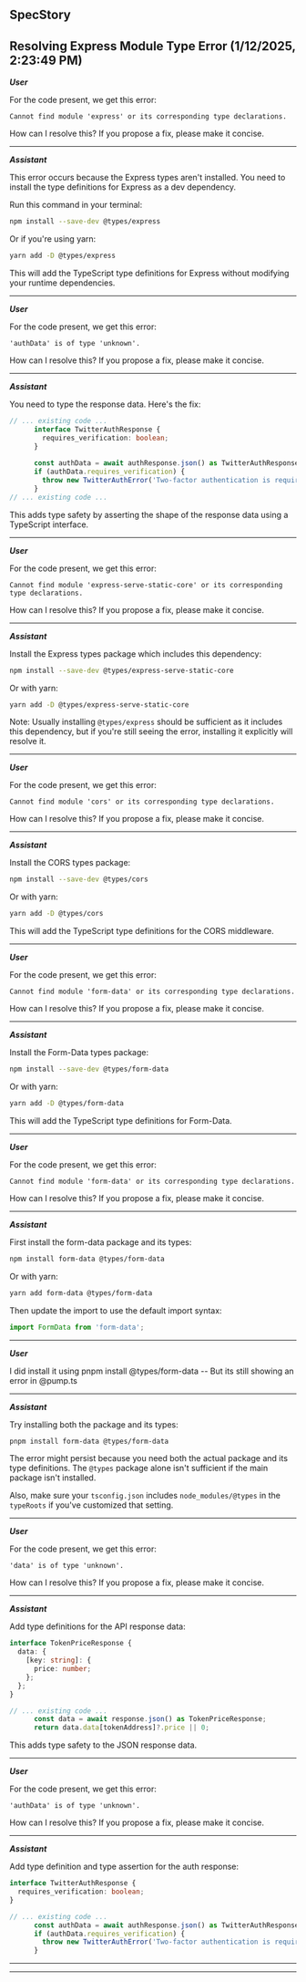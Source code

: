 ## SpecStory

## Resolving Express Module Type Error (1/12/2025, 2:23:49 PM)

_**User**_

For the code present, we get this error:
```
Cannot find module 'express' or its corresponding type declarations.
```
How can I resolve this? If you propose a fix, please make it concise.

---

_**Assistant**_

This error occurs because the Express types aren't installed. You need to install the type definitions for Express as a dev dependency.

Run this command in your terminal:

```bash
npm install --save-dev @types/express
```

Or if you're using yarn:

```bash
yarn add -D @types/express
```

This will add the TypeScript type definitions for Express without modifying your runtime dependencies.

---

_**User**_

For the code present, we get this error:
```
'authData' is of type 'unknown'.
```
How can I resolve this? If you propose a fix, please make it concise.

---

_**Assistant**_

You need to type the response data. Here's the fix:

```typescript:src/services/social/auth/twitterAuth.ts
// ... existing code ...
      interface TwitterAuthResponse {
        requires_verification: boolean;
      }
      
      const authData = await authResponse.json() as TwitterAuthResponse;
      if (authData.requires_verification) {
        throw new TwitterAuthError('Two-factor authentication is required but not supported');
      }
// ... existing code ...
```

This adds type safety by asserting the shape of the response data using a TypeScript interface.

---

_**User**_

For the code present, we get this error:
```
Cannot find module 'express-serve-static-core' or its corresponding type declarations.
```
How can I resolve this? If you propose a fix, please make it concise.

---

_**Assistant**_



Install the Express types package which includes this dependency:

```bash
npm install --save-dev @types/express-serve-static-core
```

Or with yarn:

```bash
yarn add -D @types/express-serve-static-core
```

Note: Usually installing `@types/express` should be sufficient as it includes this dependency, but if you're still seeing the error, installing it explicitly will resolve it.

---

_**User**_

For the code present, we get this error:
```
Cannot find module 'cors' or its corresponding type declarations.
```
How can I resolve this? If you propose a fix, please make it concise.

---

_**Assistant**_



Install the CORS types package:

```bash
npm install --save-dev @types/cors
```

Or with yarn:

```bash
yarn add -D @types/cors
```

This will add the TypeScript type definitions for the CORS middleware.

---

_**User**_

For the code present, we get this error:
```
Cannot find module 'form-data' or its corresponding type declarations.
```
How can I resolve this? If you propose a fix, please make it concise.

---

_**Assistant**_





Install the Form-Data types package:

```bash
npm install --save-dev @types/form-data
```


Or with yarn:

```bash
yarn add -D @types/form-data
```


This will add the TypeScript type definitions for Form-Data.

---

_**User**_

For the code present, we get this error:
```
Cannot find module 'form-data' or its corresponding type declarations.
```
How can I resolve this? If you propose a fix, please make it concise.

---

_**Assistant**_



First install the form-data package and its types:

```bash
npm install form-data @types/form-data
```

Or with yarn:

```bash
yarn add form-data @types/form-data
```

Then update the import to use the default import syntax:

```typescript:src/services/blockchain/pump.ts
import FormData from 'form-data';
```

---

_**User**_

I did install it using pnpm install @types/form-data -- But its still showing an error in @pump.ts 

---

_**Assistant**_



Try installing both the package and its types:

```bash
pnpm install form-data @types/form-data
```

The error might persist because you need both the actual package and its type definitions. The `@types` package alone isn't sufficient if the main package isn't installed.

Also, make sure your `tsconfig.json` includes `node_modules/@types` in the `typeRoots` if you've customized that setting.

---

_**User**_

For the code present, we get this error:
```
'data' is of type 'unknown'.
```
How can I resolve this? If you propose a fix, please make it concise.

---

_**Assistant**_



Add type definitions for the API response data:

```typescript:src/services/blockchain/trading.ts
interface TokenPriceResponse {
  data: {
    [key: string]: {
      price: number;
    };
  };
}

// ... existing code ...
      const data = await response.json() as TokenPriceResponse;
      return data.data[tokenAddress]?.price || 0;
```

This adds type safety to the JSON response data.

---

_**User**_

For the code present, we get this error:
```
'authData' is of type 'unknown'.
```
How can I resolve this? If you propose a fix, please make it concise.

---

_**Assistant**_





Add type definition and type assertion for the auth response:

```typescript:src/services/social/auth/twitterAuth.ts
interface TwitterAuthResponse {
  requires_verification: boolean;
}

// ... existing code ...
      const authData = await authResponse.json() as TwitterAuthResponse;
      if (authData.requires_verification) {
        throw new TwitterAuthError('Two-factor authentication is required but not supported');
      }
```

---



---

